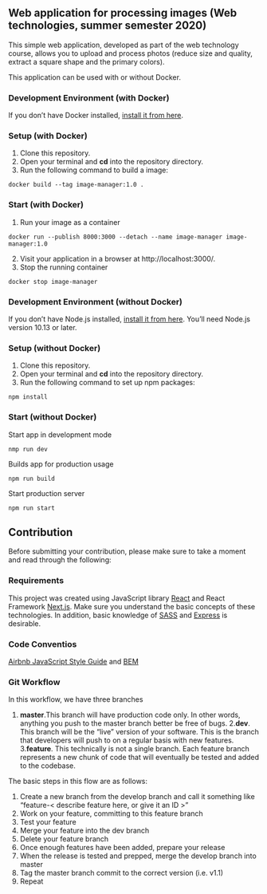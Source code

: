 ## Web application for processing images (Web technologies, summer semester 2020)
This simple web application, developed as part of the web technology course, allows you to upload and process photos (reduce size and quality, extract a square shape and the primary colors).

This application can be used with or without Docker.

### Development Environment (with Docker)
If you don’t have Docker installed, [install it from here](https://docs.docker.com/get-docker/).

### Setup (with Docker)
1. Сlone this repository. 
2. Open your terminal and **cd** into the repository directory.
3. Run the following command to build a image:
```
docker build --tag image-manager:1.0 .
```

### Start (with Docker)
1. Run your image as a container
```
docker run --publish 8000:3000 --detach --name image-manager image-manager:1.0
```
2. Visit your application in a browser at http://localhost:3000/.
3. Stop the running container
```
docker stop image-manager
```
### Development Environment (without Docker)
If you don’t have Node.js installed, [install it from here](https://nodejs.org/en/).
You’ll need Node.js version 10.13 or later.

### Setup (without Docker)
1. Сlone this repository. 
2. Open your terminal and **cd** into the repository directory.
3. Run the following command to set up npm packages:
```
npm install
```
 ### Start (without Docker)
Start app in development mode
```
nmp run dev
```
Builds app for production usage
```
npm run build 
```
Start production server
```
npm run start
```
## Contribution
Before submitting your contribution, please make sure to take a moment and read through the following:

### Requirements
This project was created using JavaScript library [React](https://reactjs.org/) and React Framework [Next.js](https://nextjs.org/). Make sure you understand the basic concepts of these technologies. In addition, basic knowledge of [SASS](https://sass-lang.com/) and [Express](https://expressjs.com/) is desirable.

### Code Conventios
[Airbnb JavaScript Style Guide](https://github.com/airbnb/javascript) and [BEM](http://getbem.com/)

### Git Workflow
In this workflow, we have three branches
1. **master**.This branch will have production code only. In other words, anything you push to the master branch better be free of bugs.
2.**dev**. This branch will be the “live” version of your software. This is the branch that developers will push to on a regular basis with new features.
3.**feature**. This technically is not a single branch. Each feature branch represents a new chunk of code that will eventually be tested and added to the codebase.

The basic steps in this flow are as follows:
1. Create a new branch from the develop branch and call it something like “feature-< describe feature here, or give it an ID >”
2. Work on your feature, committing to this feature branch
3. Test your feature
4. Merge your feature into the dev branch
5. Delete your feature branch
6. Once enough features have been added, prepare your release
7. When the release is tested and prepped, merge the develop branch into master
8. Tag the master branch commit to the correct version (i.e. v1.1)
9. Repeat